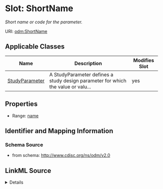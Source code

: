 # Slot: ShortName


_Short name or code for the parameter._



URI: [odm:ShortName](http://www.cdisc.org/ns/odm/v2.0/ShortName)



<!-- no inheritance hierarchy -->




## Applicable Classes

| Name | Description | Modifies Slot |
| --- | --- | --- |
[StudyParameter](StudyParameter.md) | A StudyParameter defines a study design parameter for which the value or valu... |  yes  |







## Properties

* Range: [name](name.md)





## Identifier and Mapping Information







### Schema Source


* from schema: http://www.cdisc.org/ns/odm/v2.0




## LinkML Source

<details>
```yaml
name: ShortName
description: Short name or code for the parameter.
from_schema: http://www.cdisc.org/ns/odm/v2.0
rank: 1000
alias: ShortName
domain_of:
- StudyParameter
range: name

```
</details>